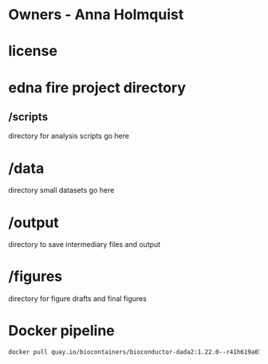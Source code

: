 # Owners - Anna Holmquist
# license
# edna fire project directory

## /scripts
directory for analysis scripts go here

# /data
directory small datasets go here

# /output
directory to save intermediary files and output

# /figures
directory for figure drafts and final figures

# Docker pipeline

```bash
docker pull quay.io/biocontainers/bioconductor-dada2:1.22.0--r41h619a076_1
```
